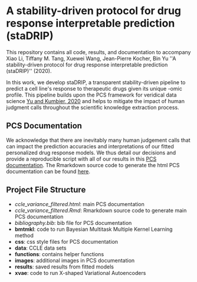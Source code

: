 # A stability-driven protocol for drug response interpretable prediction (staDRIP)

This repository contains all code, results, and documentation to accompany Xiao Li, Tiffany M. Tang, Xuewei Wang, Jean-Pierre Kocher, Bin Yu ''A stability-driven protocol for drug response interpretable prediction (staDRIP)'' (2020). 

In this work, we develop staDRIP, a transparent stability-driven pipeline to predict a cell line's response to therapeutic drugs given its unique -omic profile. This pipeline builds upon the PCS framework for veridical data science [Yu and Kumbier, 2020](https://www.pnas.org/content/117/8/3920) and helps to mitigate the impact of human judgment calls throughout the scientific knowledge extraction process.


## PCS Documentation

We acknowledge that there are inevitably many human judgement calls that can impact the prediction accuracies and interpretations of our fitted personalized drug response models. We thus detail our decisions and provide a reproducible script with all of our results in this [PCS documentation](https://github.com/Yu-Group/staDRIP/blob/master/ccle_variance_filtered.html). The Rmarkdown source code to generate the html PCS documentation can be found [here](https://github.com/Yu-Group/staDRIP/blob/master/ccle_variance_filtered.Rmd).


## Project File Structure

- *ccle_variance_filtered.html*: main PCS documentation
- *ccle_variance_filtered.Rmd*: Rmarkdown source code to generate main PCS documentation
- *bibliography.bib*: bib file for PCS documentation
- **bmtmkl**: code to run Bayesian Multitask Multiple Kernel Learning method
- **css**: css style files for PCS documentation
- **data**: CCLE data sets
- **functions**: contains helper functions
- **images**: additional images in PCS documentation
- **results**: saved results from fitted models
- **xvae**: code to run X-shaped Variational Autoencoders



